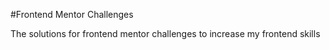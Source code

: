 #Frontend Mentor Challenges

The solutions for frontend mentor challenges to increase my frontend skills
